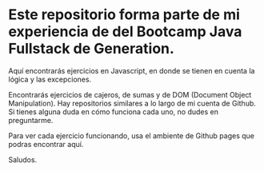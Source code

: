 # Este repositorio forma parte de mi experiencia de del Bootcamp Java Fullstack de Generation. 

Aquí encontrarás ejercicios en Javascript, en donde se tienen en cuenta la lógica y las excepciones. 

Encontrarás ejercicios de cajeros, de sumas y de DOM (Document Object Manipulation).
Hay repositorios similares a lo largo de mi cuenta de Github. Si tienes alguna duda en cómo funciona cada uno,
no dudes en preguntarme. 

Para ver cada ejercicio funcionando, usa el ambiente de Github pages que podras encontrar aquí. 


Saludos.
